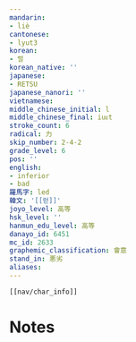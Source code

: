```yaml
---
mandarin:
- liè
cantonese:
- lyut3
korean:
- 렬
korean_native: ''
japanese:
- RETSU
japanese_nanori: ''
vietnamese:
middle_chinese_initial: l
middle_chinese_final: iuᴇt
stroke_count: 6
radical: 力
skip_number: 2-4-2
grade_level: 6
pos: ''
english:
- inferior
- bad
羅馬字: led
韓文: '[[럳]]'
joyo_level: 高等
hsk_level: ''
hanmun_edu_level: 高等
danayo_id: 6451
mc_id: 2633
graphemic_classification: 會意
stand_in: 悪劣
aliases:
---
```

```meta-bind-embed
[[nav/char_info]]
```

# Notes
